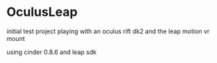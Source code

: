OculusLeap
==========

initial test project playing with an oculus rift dk2 and the leap motion vr mount

using cinder 0.8.6 and leap sdk

